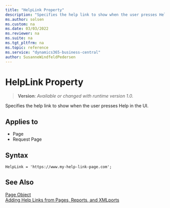 ```yaml
---
title: "HelpLink Property"
description: "Specifies the help link to show when the user presses Help in the UI."
ms.author: solsen
ms.custom: na
ms.date: 03/03/2022
ms.reviewer: na
ms.suite: na
ms.tgt_pltfrm: na
ms.topic: reference
ms.service: "dynamics365-business-central"
author: SusanneWindfeldPedersen
---
```

[//]: # (START>DO_NOT_EDIT)
[//]: # (IMPORTANT:Do not edit any of the content between here and the END>DO_NOT_EDIT.)
[//]: # (Any modifications should be made in the .xml files in the ModernDev repo.)
# HelpLink Property
> **Version**: _Available or changed with runtime version 1.0._

Specifies the help link to show when the user presses Help in the UI.

## Applies to
-   Page
-   Request Page

[//]: # (IMPORTANT: END>DO_NOT_EDIT)

## Syntax

```AL
HelpLink = 'https://www.my-help-link-page.com';
```

## See Also

[Page Object](../devenv-page-object.md)  
[Adding Help Links from Pages, Reports, and XMLports](../devenv-adding-help-links-from-pages-tables-xmlports.md)